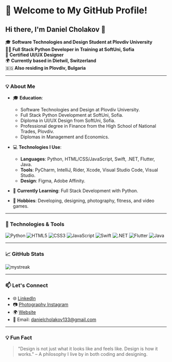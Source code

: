 
# 🌟 Welcome to My GitHub Profile!

## Hi there, I'm Daniel Cholakov 👋

🎓 **Software Technologies and Design Student at Plovdiv University**  
👨‍💻 **Full Stack Python Developer in Training at SoftUni, Sofia**  
🎨 **Certified UI/UX Designer**  
🌍 **Currently based in Dietwil, Switzerland**  
🇧🇬 **Also residing in Plovdiv, Bulgaria**

---

### 💡 About Me

- 🎓 **Education**:
  - Software Technologies and Design at Plovdiv University.
  - Full Stack Python Development at SoftUni, Sofia.
  - Diploma in UI/UX Design from SoftUni, Sofia.
  - Professional degree in Finance from the High School of National Trades, Plovdiv.
  - Diplomas in Management and Economics.

- 💻 **Technologies I Use**:
  - **Languages**: Python, HTML/CSS/JavaScript, Swift, .NET, Flutter, Java.
  - **Tools**: PyCharm, IntelliJ, Rider, Xcode, Visual Studio Code, Visual Studio.
  - **Design**: Figma, Adobe Affinity.

- 🌱 **Currently Learning**: Full Stack Development with Python.

- 🎯 **Hobbies**: Developing, designing, photography, fitness, and video games.

---

### 🔧 Technologies & Tools

![Python](https://img.shields.io/badge/-Python-3776AB?style=flat&logo=python&logoColor=white)
![HTML5](https://img.shields.io/badge/-HTML5-E34F26?style=flat&logo=html5&logoColor=white)
![CSS3](https://img.shields.io/badge/-CSS3-1572B6?style=flat&logo=css3&logoColor=white)
![JavaScript](https://img.shields.io/badge/-JavaScript-F7DF1E?style=flat&logo=javascript&logoColor=black)
![Swift](https://img.shields.io/badge/-Swift-FA7343?style=flat&logo=swift&logoColor=white)
![.NET](https://img.shields.io/badge/-.NET-512BD4?style=flat&logo=.net&logoColor=white)
![Flutter](https://img.shields.io/badge/-Flutter-02569B?style=flat&logo=flutter&logoColor=white)
![Java](https://img.shields.io/badge/-Java-007396?style=flat&logo=java&logoColor=white)

---

### 📈 GitHub Stats

<img src="https://github-readme-streak-stats.herokuapp.com/?user=DannyCholakov&theme=tokyonight" alt="mystreak"/>

---

### 📫 Let's Connect

- 🌐 [LinkedIn](https://www.linkedin.com/in/daniel-cholakov-06b70b261/)
- 📷 [Photography Instagram](https://www.instagram.com/kxn_s_kapaci/)
- 🌍 [Website](https://www.danielcholakov.ch)
- 📧 Email: danielcholakov133@gmail.com

---

### 💡 Fun Fact

> "Design is not just what it looks like and feels like. Design is how it works." – A philosophy I live by in both coding and designing.
